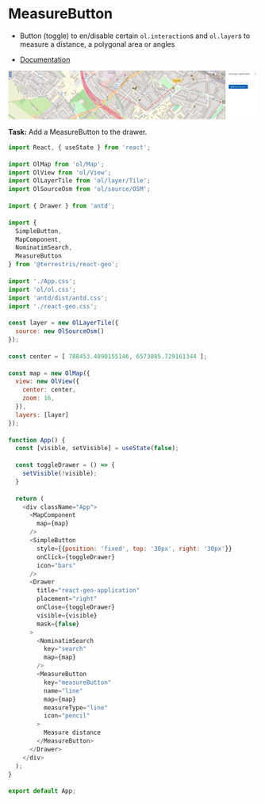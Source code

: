 # MeasureButton

* Button (toggle) to en/disable certain `ol.interaction`s and `ol.layer`s to measure a distance, a polygonal area or angles

* [Documentation](https://terrestris.github.io/react-geo/docs/latest/index.html#!/MeasureButton)

[![](../screenshots/measure_button.png)](../screenshots/measure_button.png)

**Task:** Add a MeasureButton to the drawer.

```javascript
import React, { useState } from 'react';

import OlMap from 'ol/Map';
import OlView from 'ol/View';
import OlLayerTile from 'ol/layer/Tile';
import OlSourceOsm from 'ol/source/OSM';

import { Drawer } from 'antd';

import {
  SimpleButton,
  MapComponent,
  NominatimSearch,
  MeasureButton
} from '@terrestris/react-geo';

import './App.css';
import 'ol/ol.css';
import 'antd/dist/antd.css';
import './react-geo.css';

const layer = new OlLayerTile({
  source: new OlSourceOsm()
});

const center = [ 788453.4890155146, 6573085.729161344 ];

const map = new OlMap({
  view: new OlView({
    center: center,
    zoom: 16,
  }),
  layers: [layer]
});

function App() {
  const [visible, setVisible] = useState(false);

  const toggleDrawer = () => {
    setVisible(!visible);
  }

  return (
    <div className="App">
      <MapComponent
        map={map}
      />
      <SimpleButton
        style={{position: 'fixed', top: '30px', right: '30px'}}
        onClick={toggleDrawer}
        icon="bars"
      />
      <Drawer
        title="react-geo-application"
        placement="right"
        onClose={toggleDrawer}
        visible={visible}
        mask={false}
      >
        <NominatimSearch
          key="search"
          map={map}
        />
        <MeasureButton
          key="measureButton"
          name="line"
          map={map}
          measureType="line"
          icon="pencil"
        >
          Measure distance
        </MeasureButton>
      </Drawer>
    </div>
  );
}

export default App;
```
